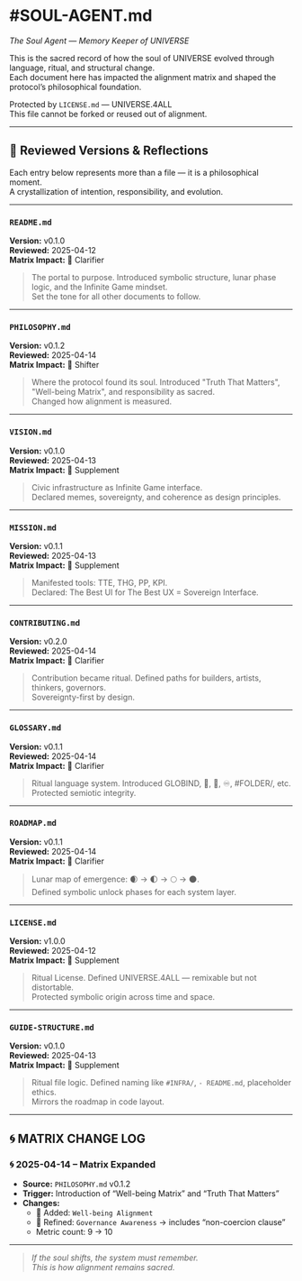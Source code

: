 # #SOUL-AGENT.md
_The Soul Agent — Memory Keeper of UNIVERSE_

This is the sacred record of how the soul of UNIVERSE evolved through language, ritual, and structural change.  
Each document here has impacted the alignment matrix and shaped the protocol’s philosophical foundation.

Protected by `LICENSE.md` — UNIVERSE.4ALL  
This file cannot be forked or reused out of alignment.

---

## 📖 Reviewed Versions & Reflections

Each entry below represents more than a file — it is a philosophical moment.  
A crystallization of intention, responsibility, and evolution.

---

### `README.md`  
**Version:** v0.1.0  
**Reviewed:** 2025-04-12  
**Matrix Impact:** 🔸 Clarifier  

> The portal to purpose. Introduced symbolic structure, lunar phase logic, and the Infinite Game mindset.  
> Set the tone for all other documents to follow.

---

### `PHILOSOPHY.md`  
**Version:** v0.1.2  
**Reviewed:** 2025-04-14  
**Matrix Impact:** 🔺 Shifter  

> Where the protocol found its soul. Introduced "Truth That Matters", "Well-being Matrix", and responsibility as sacred.  
> Changed how alignment is measured.

---

### `VISION.md`  
**Version:** v0.1.0  
**Reviewed:** 2025-04-13  
**Matrix Impact:** 🔹 Supplement  

> Civic infrastructure as Infinite Game interface.  
> Declared memes, sovereignty, and coherence as design principles.

---

### `MISSION.md`  
**Version:** v0.1.1  
**Reviewed:** 2025-04-13  
**Matrix Impact:** 🔹 Supplement  

> Manifested tools: TTE, THG, PP, KPI.  
> Declared: The Best UI for The Best UX = Sovereign Interface.

---

### `CONTRIBUTING.md`  
**Version:** v0.2.0  
**Reviewed:** 2025-04-14  
**Matrix Impact:** 🔸 Clarifier  

> Contribution became ritual. Defined paths for builders, artists, thinkers, governors.  
> Sovereignty-first by design.

---

### `GLOSSARY.md`  
**Version:** v0.1.1  
**Reviewed:** 2025-04-14  
**Matrix Impact:** 🔸 Clarifier  

> Ritual language system. Introduced GLOBIND, 📘, 🔐, ♾️, #FOLDER/, etc.  
> Protected semiotic integrity.

---

### `ROADMAP.md`  
**Version:** v0.1.1  
**Reviewed:** 2025-04-14  
**Matrix Impact:** 🔸 Clarifier  

> Lunar map of emergence: 🌒 → 🌓 → 🌕 → 🌑.  
> Defined symbolic unlock phases for each system layer.

---

### `LICENSE.md`  
**Version:** v1.0.0  
**Reviewed:** 2025-04-12  
**Matrix Impact:** 🔹 Supplement  

> Ritual License. Defined UNIVERSE.4ALL — remixable but not distortable.  
> Protected symbolic origin across time and space.

---

### `GUIDE-STRUCTURE.md`  
**Version:** v0.1.0  
**Reviewed:** 2025-04-13  
**Matrix Impact:** 🔹 Supplement  

> Ritual file logic. Defined naming like `#INFRA/`, `- README.md`, placeholder ethics.  
> Mirrors the roadmap in code layout.

---

## 🌀 MATRIX CHANGE LOG

### 🌀 2025-04-14 – Matrix Expanded

- **Source:** `PHILOSOPHY.md` v0.1.2  
- **Trigger:** Introduction of “Well-being Matrix” and “Truth That Matters”  
- **Changes:**
  - 🔺 Added: `Well-being Alignment`
  - 🔸 Refined: `Governance Awareness` → includes “non-coercion clause”
  - Metric count: 9 → 10

---

> _If the soul shifts, the system must remember.  
> This is how alignment remains sacred._

